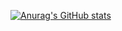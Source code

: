 [![Anurag's GitHub stats](https://github-readme-stats.vercel.app/api?username=wlyu1208)](https://github.com/anuraghazra/github-readme-stats)
